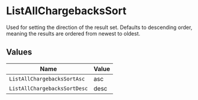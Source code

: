 # ListAllChargebacksSort

Used for setting the direction of the result set. Defaults to descending order, meaning the results are ordered from
newest to oldest.


## Values

| Name                         | Value                        |
| ---------------------------- | ---------------------------- |
| `ListAllChargebacksSortAsc`  | asc                          |
| `ListAllChargebacksSortDesc` | desc                         |